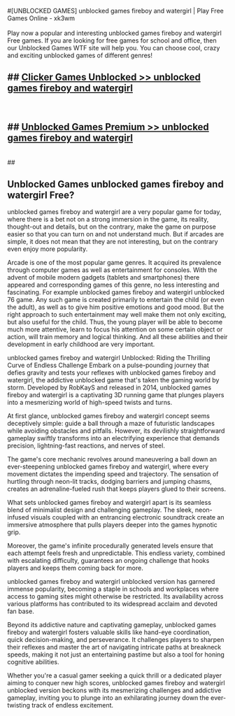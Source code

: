 #[UNBLOCKED GAMES] unblocked games fireboy and watergirl | Play Free Games Online - xk3wm <br>
<br>
Play now a popular and interesting unblocked games fireboy and watergirl Free games. If you are looking for free games for school and office, then our Unblocked Games WTF site will help you. You can choose cool, crazy and exciting unblocked games of different genres!


## ##  [Clicker Games Unblocked >> unblocked games fireboy and watergirl](http://freeplayer.one?title=unblocked_games_fireboy_and_watergirl&ref=22)
  <br>

##  ## [Unblocked Games Premium >> unblocked games fireboy and watergirl](http://freeplayer.one?title=unblocked_games_fireboy_and_watergirl&ref=22)
  <br>
  ##



## Unblocked Games unblocked games fireboy and watergirl Free?

unblocked games fireboy and watergirl are a very popular game for today, where there is a bet not on a strong immersion in the game, its reality, thought-out and details, but on the contrary, make the game on purpose easier so that you can turn on and not understand much. But if arcades are simple, it does not mean that they are not interesting, but on the contrary even enjoy more popularity.

Arcade is one of the most popular game genres. It acquired its prevalence through computer games as well as entertainment for consoles. With the advent of mobile modern gadgets (tablets and smartphones) there appeared and corresponding games of this genre, no less interesting and fascinating. For example unblocked games fireboy and watergirl unblocked 76 game. Any such game is created primarily to entertain the child (or even the adult), as well as to give him positive emotions and good mood. But the right approach to such entertainment may well make them not only exciting, but also useful for the child. Thus, the young player will be able to become much more attentive, learn to focus his attention on some certain object or action, will train memory and logical thinking. And all these abilities and their development in early childhood are very important.

unblocked games fireboy and watergirl Unblocked: Riding the Thrilling Curve of Endless Challenge
Embark on a pulse-pounding journey that defies gravity and tests your reflexes with unblocked games fireboy and watergirl, the addictive unblocked game that's taken the gaming world by storm. Developed by RobKayS and released in 2014, unblocked games fireboy and watergirl is a captivating 3D running game that plunges players into a mesmerizing world of high-speed twists and turns.

At first glance, unblocked games fireboy and watergirl concept seems deceptively simple: guide a ball through a maze of futuristic landscapes while avoiding obstacles and pitfalls. However, its devilishly straightforward gameplay swiftly transforms into an electrifying experience that demands precision, lightning-fast reactions, and nerves of steel.

The game's core mechanic revolves around maneuvering a ball down an ever-steepening unblocked games fireboy and watergirl, where every movement dictates the impending speed and trajectory. The sensation of hurtling through neon-lit tracks, dodging barriers and jumping chasms, creates an adrenaline-fueled rush that keeps players glued to their screens.

What sets unblocked games fireboy and watergirl apart is its seamless blend of minimalist design and challenging gameplay. The sleek, neon-infused visuals coupled with an entrancing electronic soundtrack create an immersive atmosphere that pulls players deeper into the games hypnotic grip.

Moreover, the game's infinite procedurally generated levels ensure that each attempt feels fresh and unpredictable. This endless variety, combined with escalating difficulty, guarantees an ongoing challenge that hooks players and keeps them coming back for more.

unblocked games fireboy and watergirl unblocked version has garnered immense popularity, becoming a staple in schools and workplaces where access to gaming sites might otherwise be restricted. Its availability across various platforms has contributed to its widespread acclaim and devoted fan base.

Beyond its addictive nature and captivating gameplay, unblocked games fireboy and watergirl fosters valuable skills like hand-eye coordination, quick decision-making, and perseverance. It challenges players to sharpen their reflexes and master the art of navigating intricate paths at breakneck speeds, making it not just an entertaining pastime but also a tool for honing cognitive abilities.

Whether you're a casual gamer seeking a quick thrill or a dedicated player aiming to conquer new high scores, unblocked games fireboy and watergirl unblocked version beckons with its mesmerizing challenges and addictive gameplay, inviting you to plunge into an exhilarating journey down the ever-twisting track of endless excitement.